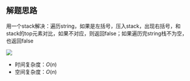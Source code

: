 ## 解题思路

用一个stack解决：遍历string，如果是左括号，压入stack，出现右括号，和stack的top元素对比，如果不对应，则返回false；如果遍历完string栈不为空，也返回false

![](https://leetcode.com/problems/valid-parentheses/Figures/20/20-Valid-Parentheses-Recursive-Property.png)

+ 时间复杂度：$O(n)$
+ 空间复杂度：$O(n)$